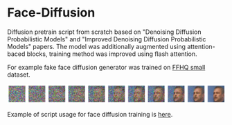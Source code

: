 # Face-Diffusion
Diffusion pretrain script from scratch based on "Denoising Diffusion Probabilistic Models" and "Improved Denoising Diffusion Probabilistic Models" papers. The model was additionally augmented using attention-baced blocks, training method was improved using flash attention. 

For example fake face diffusion generator was trained on [FFHQ small](https://www.kaggle.com/datasets/tommykamaz/faces-dataset-small/) dataset.

![Example image](/example.png)

Example of script usage for face diffusion training is [here](/demo.ipynb).
